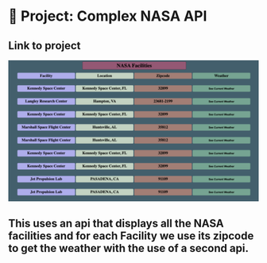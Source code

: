 # 🚀 Project: Complex NASA API

## Link to project 

<a href="https://complexnasa1.netlify.app" rel="nofollow"><img src="image.png" alt=""></a>

## This uses an api that displays all the NASA facilities and for each Facility we use its zipcode to get the weather with the use of a second api. 

